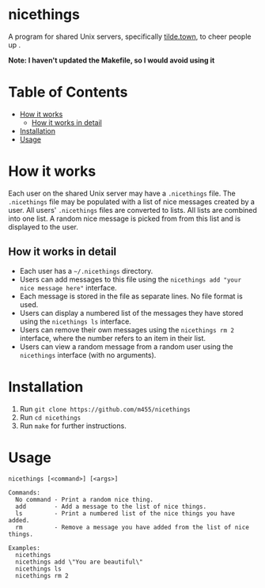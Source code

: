 # nicethings

A program for shared Unix servers, specifically [tilde.town](https://tilde.town), to cheer people up .

**Note: I haven't updated the Makefile, so I would avoid using it**

# Table of Contents
<!-- markdown-toc start - Don't edit this section. Run M-x markdown-toc-refresh-toc -->
- [How it works](#how-it-works)
    - [How it works in detail](#how-it-works-in-detail)
- [Installation](#installation)
- [Usage](#usage)
<!-- markdown-toc end -->

# How it works

Each user on the shared Unix server may have a `.nicethings` file. The
`.nicethings` file may be populated with a list of nice messages
created by a user. All users' `.nicethings` files are converted to
lists. All lists are combined into one list. A random nice message is
picked from from this list and is displayed to the user.

## How it works in detail

* Each user has a `~/.nicethings` directory.
* Users can add messages to this file using the `nicethings add "your nice message here"` interface.
* Each message is stored in the file as separate lines. No file format is used.
* Users can display a numbered list of the messages they have stored using the `nicethings ls` interface.
* Users can remove their own messages using the `nicethings rm 2` interface, where the number refers to an item in their list.
* Users can view a random message from a random user using the `nicethings` interface (with no arguments).

# Installation

1. Run `git clone https://github.com/m455/nicethings`
2. Run `cd nicethings`
3. Run `make` for further instructions.

# Usage

```
nicethings [<command>] [<args>]

Commands:
  No command - Print a random nice thing.
  add        - Add a message to the list of nice things.
  ls         - Print a numbered list of the nice things you have added.
  rm         - Remove a message you have added from the list of nice things.

Examples:
  nicethings
  nicethings add \"You are beautiful\"
  nicethings ls
  nicethings rm 2
```
